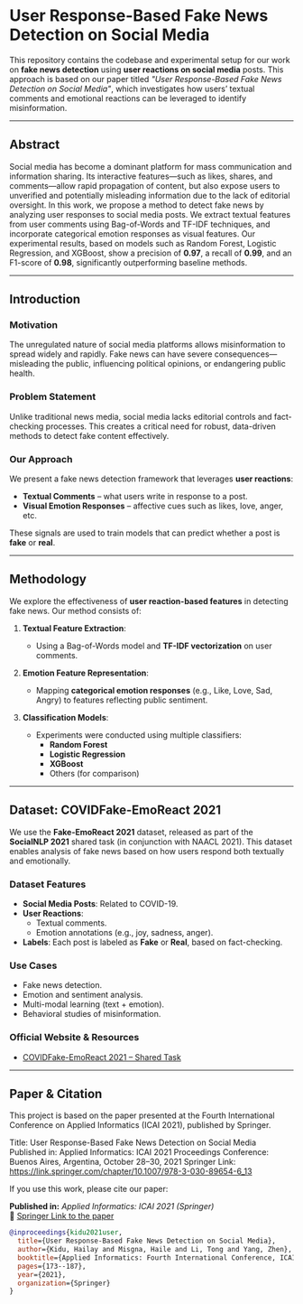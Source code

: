 # User Response-Based Fake News Detection on Social Media

This repository contains the codebase and experimental setup for our work on **fake news detection** using **user reactions on social media** posts. This approach is based on our paper titled _"User Response-Based Fake News Detection on Social Media"_, which investigates how users’ textual comments and emotional reactions can be leveraged to identify misinformation.

---

##  Abstract

Social media has become a dominant platform for mass communication and information sharing. Its interactive features—such as likes, shares, and comments—allow rapid propagation of content, but also expose users to unverified and potentially misleading information due to the lack of editorial oversight. In this work, we propose a method to detect fake news by analyzing user responses to social media posts. We extract textual features from user comments using Bag-of-Words and TF-IDF techniques, and incorporate categorical emotion responses as visual features. Our experimental results, based on models such as Random Forest, Logistic Regression, and XGBoost, show a precision of **0.97**, a recall of **0.99**, and an F1-score of **0.98**, significantly outperforming baseline methods.

---

## Introduction

### Motivation
The unregulated nature of social media platforms allows misinformation to spread widely and rapidly. Fake news can have severe consequences—misleading the public, influencing political opinions, or endangering public health.

### Problem Statement
Unlike traditional news media, social media lacks editorial controls and fact-checking processes. This creates a critical need for robust, data-driven methods to detect fake content effectively.

### Our Approach
We present a fake news detection framework that leverages **user reactions**:
- **Textual Comments** – what users write in response to a post.
- **Visual Emotion Responses** – affective cues such as likes, love, anger, etc.

These signals are used to train models that can predict whether a post is **fake** or **real**.

---

##  Methodology

We explore the effectiveness of **user reaction-based features** in detecting fake news. Our method consists of:

1. **Textual Feature Extraction**:
   - Using a Bag-of-Words model and **TF-IDF vectorization** on user comments.
   
2. **Emotion Feature Representation**:
   - Mapping **categorical emotion responses** (e.g., Like, Love, Sad, Angry) to features reflecting public sentiment.

3. **Classification Models**:
   - Experiments were conducted using multiple classifiers:
     - **Random Forest**
     - **Logistic Regression**
     - **XGBoost**
     - Others (for comparison)

---

##  Dataset: COVIDFake-EmoReact 2021

We use the **Fake-EmoReact 2021** dataset, released as part of the **SocialNLP 2021** shared task (in conjunction with NAACL 2021). This dataset enables analysis of fake news based on how users respond both textually and emotionally.

### Dataset Features

- **Social Media Posts**: Related to COVID-19.
- **User Reactions**:
  - Textual comments.
  - Emotion annotations (e.g., joy, sadness, anger).
- **Labels**: Each post is labeled as **Fake** or **Real**, based on fact-checking.

### Use Cases

- Fake news detection.
- Emotion and sentiment analysis.
- Multi-modal learning (text + emotion).
- Behavioral studies of misinformation.

### Official Website & Resources

- [COVIDFake-EmoReact 2021 – Shared Task](https://sites.google.com/view/covidfake-emoreact-2021/)

---
##  Paper & Citation
This project is based on the paper presented at the Fourth International Conference on Applied Informatics (ICAI 2021), published by Springer.

 Title: User Response-Based Fake News Detection on Social Media
 Published in: Applied Informatics: ICAI 2021 Proceedings
 Conference: Buenos Aires, Argentina, October 28–30, 2021
 Springer Link: https://link.springer.com/chapter/10.1007/978-3-030-89654-6_13

If you use this work, please cite our paper:

**Published in:** *Applied Informatics: ICAI 2021 (Springer)*  
📖 [Springer Link to the paper](https://link.springer.com/chapter/10.1007/978-3-030-89654-6_13)

```bibtex
@inproceedings{kidu2021user,
  title={User Response-Based Fake News Detection on Social Media},
  author={Kidu, Hailay and Misgna, Haile and Li, Tong and Yang, Zhen},
  booktitle={Applied Informatics: Fourth International Conference, ICAI 2021, Buenos Aires, Argentina, October 28--30, 2021, Proceedings 4},
  pages={173--187},
  year={2021},
  organization={Springer}
}


